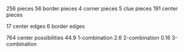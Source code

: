 256 pieces
56 border pieces
4 corner pieces
5 clue pieces
191 center pieces

17 center edges
6 border edges

764 center possibilities
44.9 1-combination 
2.6 2-combination
0.16 3-combination
